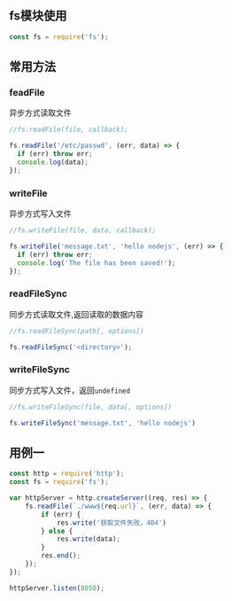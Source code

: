 ## fs模块使用

```js
const fs = require('fs');
```



## 常用方法

### feadFile

异步方式读取文件

```js
//fs.readFile(file, callback);

fs.readFile('/etc/passwd', (err, data) => {
  if (err) throw err;
  console.log(data);
});
```



### writeFile

异步方式写入文件

```js
//fs.writeFile(file, data, callback);

fs.writeFile('message.txt', 'hello nodejs', (err) => {
  if (err) throw err;
  console.log('The file has been saved!');
});
```



### readFileSync

同步方式读取文件,返回读取的数据内容

```js
//fs.readFileSync(path[, options])

fs.readFileSync('<directory>');
```



### writeFileSync

同步方式写入文件，返回`undefined`

```js
//fs.writeFileSync(file, data[, options])

fs.writeFileSync('message.txt', 'hello nodejs')
```





## 用例一

```js
const http = require('http');
const fs = require('fs');

var httpServer = http.createServer((req, res) => {
    fs.readFile(`./www${req.url}`, (err, data) => {
        if (err) {
            res.write('获取文件失败，404')
        } else {
            res.write(data);
        }
        res.end();
    });
});

httpServer.listen(8050);
```

